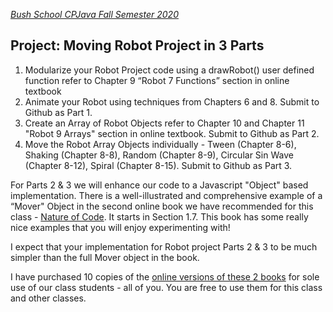 
[_Bush School CPJava Fall Semester 2020_](https://chandrunarayan.github.io/cpjava/)

## Project: Moving Robot Project in 3 Parts

1. Modularize your Robot Project code using a drawRobot() user defined function refer to Chapter 9 “Robot 7 Functions” section in online textbook
1. Animate your Robot using techniques from Chapters 6 and 8. Submit to Github as Part 1.
1. Create an Array of Robot Objects refer to Chapter 10 and Chapter 11 "Robot 9 Arrays" section in online textbook. Submit to Github as Part 2.
1. Move the Robot Array Objects individually - Tween (Chapter 8-6), Shaking (Chapter 8-8), Random (Chapter 8-9), Circular Sin Wave (Chapter 8-12), Spiral (Chapter 8-15). Submit to Github as Part 3.

For Parts 2 & 3 we will enhance our code to a Javascript "Object" based implementation. There is a well-illustrated and comprehensive example of a “Mover" Object in the second online book we have recommended for  this class - [Nature of Code](). It starts in Section 1.7.  This book has some really nice examples that you will enjoy experimenting with!  

I expect that your implementation for Robot project Parts 2 & 3 to be much simpler than the full Mover object in the book.

I have purchased 10 copies of the [online versions of these 2 books]() for sole use of our class students - all of you.  You are free to use them for this class and other classes.
